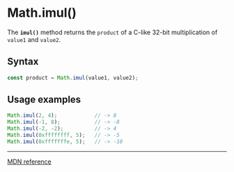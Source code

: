 # Math.imul()

The **`imul()`** method returns the `product` of a C-like 32-bit multiplication of `value1` and `value2`.

## Syntax

```js
const product = Math.imul(value1, value2);
```

## Usage examples

```js
Math.imul(2, 4);            // -> 8
Math.imul(-1, 8);           // -> -8
Math.imul(-2, -2);          // -> 4
Math.imul(0xffffffff, 5);   // -> -5
Math.imul(0xfffffffe, 5);   // -> -10
```

---

[MDN reference](https://developer.mozilla.org/en-US/docs/Web/JavaScript/Reference/Global_Objects/Math/imul)
